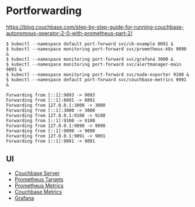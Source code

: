 # Portforwarding

https://blog.couchbase.com/step-by-step-guide-for-running-couchbase-autonomous-operator-2-0-with-prometheus-part-2/

```
$ kubectl --namespace default port-forward svc/cb-example 8091 &
$ kubectl --namespace monitoring port-forward svc/prometheus-k8s 9090 &
$ kubectl --namespace monitoring port-forward svc/grafana 3000 &
$ kubectl --namespace monitoring port-forward svc/alertmanager-main 9093 &
$ kubectl --namespace monitoring port-forward svc/node-exporter 9100 &
$ kubectl --namespace default port-forward svc/couchbase-metrics 9091 &

Forwarding from [::1]:9093 -> 9093
Forwarding from [::1]:8091 -> 8091
Forwarding from 127.0.0.1:3000 -> 3000
Forwarding from [::1]:3000 -> 3000
Forwarding from 127.0.0.1:9100 -> 9100
Forwarding from [::1]:9100 -> 9100
Forwarding from 127.0.0.1:9090 -> 9090
Forwarding from [::1]:9090 -> 9090
Forwarding from 127.0.0.1:9091 -> 9091
Forwarding from [::1]:9091 -> 9091
```

## UI
- [Couchbase Server](http://localhost:8091)
- [Prometheus Targets](http://localhost:9090/targets)
- [Prometheus Metrics](http://localhost:9091/graph)
- [Couchbase Metrics](http://localhost:9091/metrics)
- [Grafana](http://localhost:3000)
